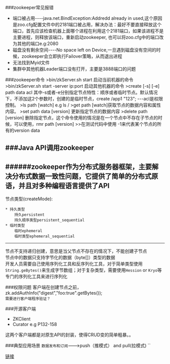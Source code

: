 ###zookeeper常见报错
* 端口被占用----java.net.BindException:Addredd already in used,这个原因是zoo.cfg配置文件中的2181端口被占用，解决办法：最好不要直接释放这个端口，首先应该检查机器上面哪个进程在利用这个2181端口，如果该进程不是主要进程，则释放该端口，重新启动zookeeper,
也可以将zoo.cfg中的端口改为其他的端口e.g:2080
* 磁盘没有剩余空间----No space left on Device,一旦遇到磁盘没有空间的时候，zookeeper会立即执行Failover策略，从而退出进程
* 无法找到Myid文件
* 集群中其他机器Leader端口没有打开，主要是3888端口的问题

###zookeeper命令
	>bin/zkServer.sh start    启动当前机器的命令
	>bin/zkServer.sh start -server ip:port 启动其他机器的命令
	>create [-s] [-e] path data acl 其中-s或者-e分别指定节点特性：顺序或者临时节点。默认情况下，不添加这2个参数时，创建的是临时节点，create /app1 "123";   ---acl是权限控制。
	>ls path [watch] e.g ls /
	>get path [watch]获取节点的数据内容和属性内容。
	>set path data [version] 更新指定节点的数据内容
	>delete path [version] 删除指定节点，这个命令使用的情况是在一个节点中不存在子节点的时候，可以使用，rmr path [version]
	>>在测试代码中使用 -1来代表某个节点的所有的version data
	
###Java API调用zookeeper
---
######zookeeper作为分布式服务器框架，主要解决分布式数据一致性问题，它提供了简单的分布式原语，并且对多种编程语言提供了API
---
节点类型(createMode):
	
	* 持久类型
		持久persistent
		持久顺序类型persistent_sequential
	* 临时类型
		临时ephemeral
		临时类型ephemeral_sequential
---
节点不支持递归创建，意思是当父节点不存在的情况下，不能创建子节点<br>
节点中的数据只支持字节化的数据（byte[]）类型的数据<br>开发人员需要自己使用序列化工具和反序列化工具，对于简单类型使用`String.geBytes()`来生成字节数组；对于复杂类型，需要使用`Hession` or `Kryo`等专门的序列化工具来进行序列化<br>

###权限问题
客户端在创建节点之前，zk.addAuthInfo("digest","foo:true".getBytes());<br>
`需要进行客户端程序验证？`

###开源客户端
* ZKClient
* Curator   e.g P132-158

这两个客户端都是对原生API的封装，使得CRUD变的简单粗暴。。



###典型应用场景
`数据发布和订阅`--->push（推模式） and pull(拉模式)
``




[链接](http://www.baidu.com)